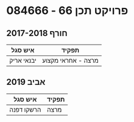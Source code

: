 # 084666 - פרויקט תכן 66

## חורף 2017-2018

| איש סגל | תפקיד |
| ---- | ---- |
| יבנאי אריק | מרצה - אחראי מקצוע |

## אביב 2019

| איש סגל | תפקיד |
| ---- | ---- |
| הרשקו דפנה | מרצה |

